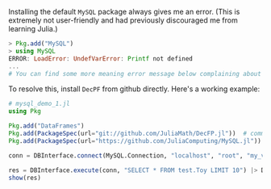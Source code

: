 Installing the default `MySQL` package always gives me an error. (This is extremely not user-friendly and had previously discouraged me from learning Julia.)

```julia
> Pkg.add("MySQL")
> using MySQL
ERROR: LoadError: UndefVarError: Printf not defined
...
# You can find some more meaning error message below complaining about DecPF ...
```

To resolve this, install `DecPF` from github directly. Here's a working example:

```julia
# mysql_demo_1.jl
using Pkg

Pkg.add("DataFrames")
Pkg.add(PackageSpec(url="git://github.com/JuliaMath/DecFP.jl"))  # commit hash: 96e2e23c2f3d56979321ca2a7de61232f784cd76
Pkg.add(PackageSpec(url="https://github.com/JuliaComputing/MySQL.jl"))

conn = DBInterface.connect(MySQL.Connection, "localhost", "root", "my_very_strong_password")

res = DBInterface.execute(conn, "SELECT * FROM test.Toy LIMIT 10") |> DataFrame
show(res)
```
